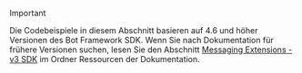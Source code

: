 > [!Important]
> Die Codebeispiele in diesem Abschnitt basieren auf 4.6 und höher Versionen des Bot Framework SDK. Wenn Sie nach Dokumentation für frühere Versionen suchen, lesen Sie den Abschnitt [Messaging Extensions - v3 SDK](~/resources/messaging-extension-v3/messaging-extensions-overview.md) im Ordner Ressourcen der Dokumentation.
